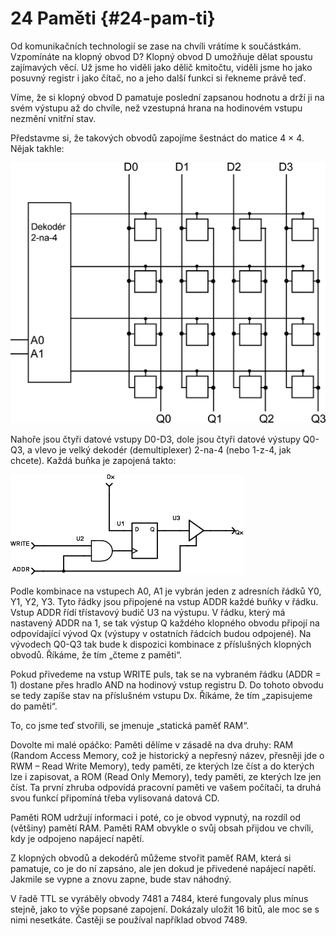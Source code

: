 # 24 Paměti {#24-pam-ti}

Od komunikačních technologií se zase na chvíli vrátíme k součástkám. Vzpomínáte na klopný obvod D? Klopný obvod D umožňuje dělat spoustu zajímavých věcí. Už jsme ho viděli jako dělič kmitočtu, viděli jsme ho jako posuvný registr i jako čítač, no a jeho další funkci si řekneme právě teď.

Víme, že si klopný obvod D pamatuje poslední zapsanou hodnotu a drží ji na svém výstupu až do chvíle, než vzestupná hrana na hodinovém vstupu nezmění vnitřní stav.

Představme si, že takových obvodů zapojíme šestnáct do matice 4 × 4\. Nějak takhle:

![296-1.png](../images/000185.png)

Nahoře jsou čtyři datové vstupy D0-D3, dole jsou čtyři datové výstupy Q0-Q3, a vlevo je velký dekodér (demultiplexer) 2-na-4 (nebo 1-z-4, jak chcete). Každá buňka je zapojená takto:

![297-1.png](../images/000266.png)

Podle kombinace na vstupech A0, A1 je vybrán jeden z adresních řádků Y0, Y1, Y2, Y3\. Tyto řádky jsou připojené na vstup ADDR každé buňky v řádku. Vstup ADDR řídí třístavový budič U3 na výstupu. V řádku, který má nastavený ADDR na 1, se tak výstup Q každého klopného obvodu připojí na odpovídající vývod Qx (výstupy v ostatních řádcích budou odpojené). Na vývodech Q0-Q3 tak bude k dispozici kombinace z příslušných klopných obvodů. Říkáme, že tím „čteme z paměti“.

Pokud přivedeme na vstup WRITE puls, tak se na vybraném řádku (ADDR = 1) dostane přes hradlo AND na hodinový vstup registru D. Do tohoto obvodu se tedy zapíše stav na příslušném vstupu Dx. Říkáme, že tím „zapisujeme do paměti“.

To, co jsme teď stvořili, se jmenuje „statická paměť RAM“.

Dovolte mi malé opáčko: Paměti dělíme v zásadě na dva druhy: RAM (Random Access Memory, což je historický a nepřesný název, přesněji jde o RWM – Read Write Memory), tedy paměti, ze kterých lze číst a do kterých lze i zapisovat, a ROM (Read Only Memory), tedy paměti, ze kterých lze jen číst. Ta první zhruba odpovídá pracovní paměti ve vašem počítači, ta druhá svou funkcí připomíná třeba vylisovaná datová CD.

Paměti ROM udržují informaci i poté, co je obvod vypnutý, na rozdíl od (většiny) pamětí RAM. Paměti RAM obvykle o svůj obsah přijdou ve chvíli, kdy je odpojeno napájecí napětí.

Z klopných obvodů a dekodérů můžeme stvořit paměť RAM, která si pamatuje, co je do ní zapsáno, ale jen dokud je přivedené napájecí napětí. Jakmile se vypne a znovu zapne, bude stav náhodný.

V řadě TTL se vyráběly obvody 7481 a 7484, které fungovaly plus mínus stejně, jako to výše popsané zapojení. Dokázaly uložit 16 bitů, ale moc se s nimi nesetkáte. Častěji se používal například obvod 7489.
